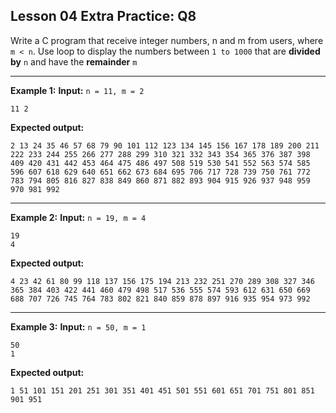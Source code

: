 ## Lesson 04 Extra Practice: Q8
Write a C program that receive integer numbers, n and m from users, where `m < n`. Use 
loop to display the numbers between `1 to 1000` that are **divided by** `n` and have the 
**remainder** `m`

<hr>

**Example 1:**
**Input:** `n = 11, m = 2`  
```
11 2
```
**Expected output:**
```
2 13 24 35 46 57 68 79 90 101 112 123 134 145 156 167 178 189 200 211 222 233 244 255 266 277 288 299 310 321 332 343 354 365 376 387 398 409 420 431 442 453 464 475 486 497 508 519 530 541 552 563 574 585 596 607 618 629 640 651 662 673 684 695 706 717 728 739 750 761 772 783 794 805 816 827 838 849 860 871 882 893 904 915 926 937 948 959 970 981 992
```
<hr>

**Example 2:**
**Input:** `n = 19, m = 4`  
```
19
4
```
**Expected output:**
```
4 23 42 61 80 99 118 137 156 175 194 213 232 251 270 289 308 327 346 365 384 403 422 441 460 479 498 517 536 555 574 593 612 631 650 669 688 707 726 745 764 783 802 821 840 859 878 897 916 935 954 973 992
```
<hr>

**Example 3:**
**Input:** `n = 50, m = 1`  
```
50
1
```
**Expected output:**
```
1 51 101 151 201 251 301 351 401 451 501 551 601 651 701 751 801 851 901 951
```
